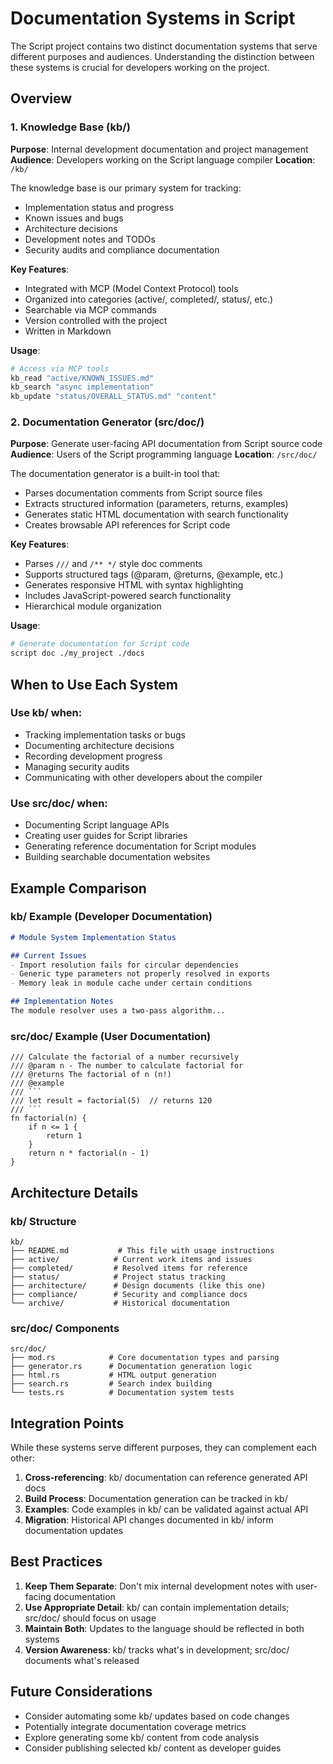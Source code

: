 # Documentation Systems in Script

The Script project contains two distinct documentation systems that serve different purposes and audiences. Understanding the distinction between these systems is crucial for developers working on the project.

## Overview

### 1. Knowledge Base (kb/)
**Purpose**: Internal development documentation and project management
**Audience**: Developers working on the Script language compiler
**Location**: `/kb/`

The knowledge base is our primary system for tracking:
- Implementation status and progress
- Known issues and bugs
- Architecture decisions
- Development notes and TODOs
- Security audits and compliance documentation

**Key Features**:
- Integrated with MCP (Model Context Protocol) tools
- Organized into categories (active/, completed/, status/, etc.)
- Searchable via MCP commands
- Version controlled with the project
- Written in Markdown

**Usage**:
```bash
# Access via MCP tools
kb_read "active/KNOWN_ISSUES.md"
kb_search "async implementation"
kb_update "status/OVERALL_STATUS.md" "content"
```

### 2. Documentation Generator (src/doc/)
**Purpose**: Generate user-facing API documentation from Script source code
**Audience**: Users of the Script programming language
**Location**: `/src/doc/`

The documentation generator is a built-in tool that:
- Parses documentation comments from Script source files
- Extracts structured information (parameters, returns, examples)
- Generates static HTML documentation with search functionality
- Creates browsable API references for Script code

**Key Features**:
- Parses `///` and `/** */` style doc comments
- Supports structured tags (@param, @returns, @example, etc.)
- Generates responsive HTML with syntax highlighting
- Includes JavaScript-powered search functionality
- Hierarchical module organization

**Usage**:
```bash
# Generate documentation for Script code
script doc ./my_project ./docs
```

## When to Use Each System

### Use kb/ when:
- Tracking implementation tasks or bugs
- Documenting architecture decisions
- Recording development progress
- Managing security audits
- Communicating with other developers about the compiler

### Use src/doc/ when:
- Documenting Script language APIs
- Creating user guides for Script libraries
- Generating reference documentation for Script modules
- Building searchable documentation websites

## Example Comparison

### kb/ Example (Developer Documentation)
```markdown
# Module System Implementation Status

## Current Issues
- Import resolution fails for circular dependencies
- Generic type parameters not properly resolved in exports
- Memory leak in module cache under certain conditions

## Implementation Notes
The module resolver uses a two-pass algorithm...
```

### src/doc/ Example (User Documentation)
```script
/// Calculate the factorial of a number recursively
/// @param n - The number to calculate factorial for
/// @returns The factorial of n (n!)
/// @example
/// ```
/// let result = factorial(5)  // returns 120
/// ```
fn factorial(n) {
    if n <= 1 {
        return 1
    }
    return n * factorial(n - 1)
}
```

## Architecture Details

### kb/ Structure
```
kb/
├── README.md           # This file with usage instructions
├── active/            # Current work items and issues
├── completed/         # Resolved items for reference
├── status/            # Project status tracking
├── architecture/      # Design documents (like this one)
├── compliance/        # Security and compliance docs
└── archive/           # Historical documentation
```

### src/doc/ Components
```
src/doc/
├── mod.rs            # Core documentation types and parsing
├── generator.rs      # Documentation generation logic
├── html.rs           # HTML output generation
├── search.rs         # Search index building
└── tests.rs          # Documentation system tests
```

## Integration Points

While these systems serve different purposes, they can complement each other:

1. **Cross-referencing**: kb/ documentation can reference generated API docs
2. **Build Process**: Documentation generation can be tracked in kb/
3. **Examples**: Code examples in kb/ can be validated against actual API
4. **Migration**: Historical API changes documented in kb/ inform documentation updates

## Best Practices

1. **Keep Them Separate**: Don't mix internal development notes with user-facing documentation
2. **Use Appropriate Detail**: kb/ can contain implementation details; src/doc/ should focus on usage
3. **Maintain Both**: Updates to the language should be reflected in both systems
4. **Version Awareness**: kb/ tracks what's in development; src/doc/ documents what's released

## Future Considerations

- Consider automating some kb/ updates based on code changes
- Potentially integrate documentation coverage metrics
- Explore generating some kb/ content from code analysis
- Consider publishing selected kb/ content as developer guides